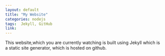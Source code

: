 ```yaml
---
layout: default
title: "My Website"
categories: nodejs
tags:  Jekyll, GitHub
link:
---
```


This website,which you are currently watching is built using Jekyll which is a static site generator, which is hosted on github. 
